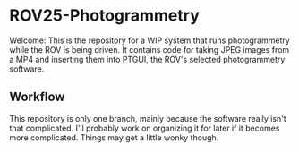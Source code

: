 # ROV25-Photogrammetry

Welcome: This is the repository for a WIP system that runs photogrammetry while the ROV is being driven. It contains code for taking JPEG images from a MP4 and inserting them into PTGUI, the ROV's selected photogrammetry software.

## Workflow

This repository is only one branch, mainly because the software really isn't that complicated. I'll probably work on organizing it for later if it becomes more complicated. Things may get a little wonky though.
